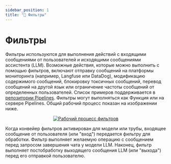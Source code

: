 ```yaml
---
sidebar_position: 1
title: "🚰 Фильтры"
---
```


# Фильтры

Фильтры используются для выполнения действий с входящими сообщениями от пользователей и исходящими сообщениями ассистента (LLM). Возможные действия, которые можно выполнить с помощью фильтров, включают отправку сообщений на платформы мониторинга (например, Langfuse или DataDog), модификацию содержимого сообщений, блокировку токсичных сообщений, перевод сообщений на другой язык или ограничение частоты сообщений от определенных пользователей. Список примеров поддерживается в [репозитории Pipelines](https://github.com/open-webui/pipelines/tree/main/examples/filters). Фильтры могут выполняться как Функция или на сервере Pipelines. Общий рабочий процесс показан на изображении ниже.

<p align="center">
  <a href="#">
    <img src="/images/pipelines/filters.png" alt="Рабочий процесс фильтров" />
  </a>
</p>

Когда конвейер фильтров активирован для модели или трубы, входящее сообщение от пользователя (или "вход") передается фильтру для обработки. Фильтр выполняет желаемую операцию с сообщением перед запросом завершения чата у модели LLM. Наконец, фильтр выполняет постобработку выходящего сообщения LLM (или "выхода") перед его отправкой пользователю.
